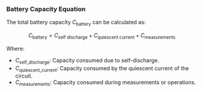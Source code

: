 ### Battery Capacity Equation

The total battery capacity $C_\text{battery}$ can be calculated as:

$$ C_\text{battery} = C_\text{self\ discharge} + C_\text{quiescent current} + C_\text{measurements} $$

Where:
- $C_\text{self\_discharge}$: Capacity consumed due to self-discharge.
- $C_\text{quiescent\_current}$: Capacity consumed by the quiescent current of the circuit.
- $C_\text{measurements}$: Capacity consumed during measurements or operations.
